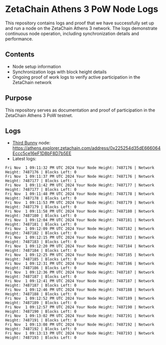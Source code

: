 # ZetaChain Athens 3 PoW Node Logs
This repository contains logs and proof that we have successfully set up and run a node on the ZetaChain Athens 3 network. The logs demonstrate continuous node operation, including synchronization details and performance.

## Contents
- Node setup information
- Synchronization logs with block height details
- Ongoing proof of work logs to verify active participation in the ZetaChain network

## Purpose
This repository serves as documentation and proof of participation in the ZetaChain Athens 3 PoW testnet.

## Logs

- [Third Bunny](https://thirdbunny.xyz/) node: https://athens.explorer.zetachain.com/address/0x225254d35dE666064Eccc5ce16eF1D8bF8D7b5EE
- Latest logs:
```
Fri Nov  1 09:11:32 PM UTC 2024 Your Node Height: 7487176 | Network Height: 7487176 | Blocks Left: 0
Fri Nov  1 09:11:37 PM UTC 2024 Your Node Height: 7487176 | Network Height: 7487177 | Blocks Left: 1
Fri Nov  1 09:11:42 PM UTC 2024 Your Node Height: 7487177 | Network Height: 7487177 | Blocks Left: 0
Fri Nov  1 09:11:48 PM UTC 2024 Your Node Height: 7487178 | Network Height: 7487178 | Blocks Left: 0
Fri Nov  1 09:11:53 PM UTC 2024 Your Node Height: 7487179 | Network Height: 7487179 | Blocks Left: 0
Fri Nov  1 09:11:58 PM UTC 2024 Your Node Height: 7487180 | Network Height: 7487180 | Blocks Left: 0
Fri Nov  1 09:12:04 PM UTC 2024 Your Node Height: 7487181 | Network Height: 7487181 | Blocks Left: 0
Fri Nov  1 09:12:09 PM UTC 2024 Your Node Height: 7487182 | Network Height: 7487182 | Blocks Left: 0
Fri Nov  1 09:12:15 PM UTC 2024 Your Node Height: 7487183 | Network Height: 7487183 | Blocks Left: 0
Fri Nov  1 09:12:20 PM UTC 2024 Your Node Height: 7487184 | Network Height: 7487184 | Blocks Left: 0
Fri Nov  1 09:12:25 PM UTC 2024 Your Node Height: 7487185 | Network Height: 7487185 | Blocks Left: 0
Fri Nov  1 09:12:31 PM UTC 2024 Your Node Height: 7487186 | Network Height: 7487186 | Blocks Left: 0
Fri Nov  1 09:12:36 PM UTC 2024 Your Node Height: 7487187 | Network Height: 7487187 | Blocks Left: 0
Fri Nov  1 09:12:41 PM UTC 2024 Your Node Height: 7487187 | Network Height: 7487187 | Blocks Left: 0
Fri Nov  1 09:12:46 PM UTC 2024 Your Node Height: 7487188 | Network Height: 7487188 | Blocks Left: 0
Fri Nov  1 09:12:52 PM UTC 2024 Your Node Height: 7487189 | Network Height: 7487189 | Blocks Left: 0
Fri Nov  1 09:12:57 PM UTC 2024 Your Node Height: 7487190 | Network Height: 7487190 | Blocks Left: 0
Fri Nov  1 09:13:02 PM UTC 2024 Your Node Height: 7487191 | Network Height: 7487191 | Blocks Left: 0
Fri Nov  1 09:13:08 PM UTC 2024 Your Node Height: 7487192 | Network Height: 7487192 | Blocks Left: 0
Fri Nov  1 09:13:13 PM UTC 2024 Your Node Height: 7487193 | Network Height: 7487193 | Blocks Left: 0
```
